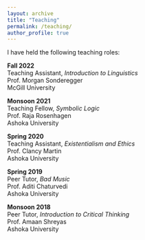 ```yaml
---
layout: archive
title: "Teaching"
permalink: /teaching/
author_profile: true
---
```


I have held the following teaching roles:

**Fall 2022**\
Teaching Assistant, *Introduction to Linguistics*\
Prof. Morgan Sonderegger\
McGill University

**Monsoon 2021**\
Teaching Fellow, *Symbolic Logic*\
Prof. Raja Rosenhagen\
Ashoka University

**Spring 2020**\
Teaching Assistant, *Existentialism and Ethics*\
Prof. Clancy Martin\
Ashoka University

**Spring 2019**\
Peer Tutor, *Bad Music*\
Prof. Aditi Chaturvedi\
Ashoka University

**Monsoon 2018**\
Peer Tutor, *Introduction to Critical Thinking*\
Prof. Amaan Shreyas\
Ashoka University




